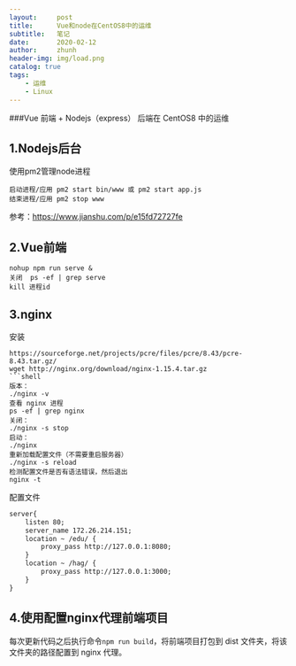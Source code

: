 ```yaml
---
layout:     post
title:      Vue和node在CentOS8中的运维
subtitle:   笔记
date:       2020-02-12
author:     zhunh
header-img: img/load.png
catalog: true
tags:
    - 运维
    - Linux
---
```

###Vue 前端 + Nodejs（express） 后端在 CentOS8 中的运维

## 1.Nodejs后台
使用pm2管理node进程
```shell
启动进程/应用 pm2 start bin/www 或 pm2 start app.js
结束进程/应用 pm2 stop www
```
参考：https://www.jianshu.com/p/e15fd72727fe

## 2.Vue前端

```shell
nohup npm run serve &
关闭  ps -ef | grep serve
kill 进程id
```

## 3.nginx
安装
```shell
https://sourceforge.net/projects/pcre/files/pcre/8.43/pcre-8.43.tar.gz/
wget http://nginx.org/download/nginx-1.15.4.tar.gz
​```shell
版本：
./nginx -v
查看 nginx 进程
ps -ef | grep nginx
关闭：
./nginx -s stop
启动：
./nginx
重新加载配置文件（不需要重启服务器）
./nginx -s reload
检测配置文件是否有语法错误，然后退出
nginx -t 
```
配置文件
```txt
server{
	listen 80;
	server_name 172.26.214.151;
	location ~ /edu/ {
		proxy_pass http://127.0.0.1:8080;
	}
	location ~ /hag/ {
		proxy_pass http://127.0.0.1:3000;
	}
}
```

## 4.使用配置nginx代理前端项目
每次更新代码之后执行命令`npm run build`，将前端项目打包到 dist 文件夹，将该文件夹的路径配置到 nginx 代理。


